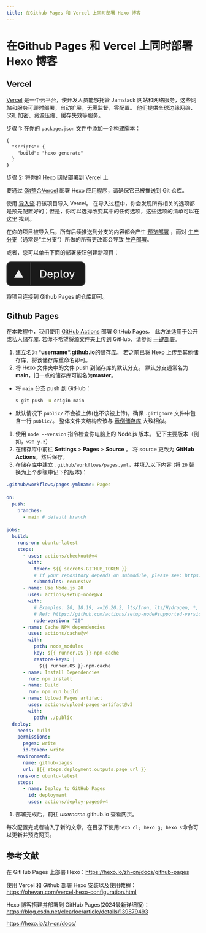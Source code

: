```yaml
---
title: 在Github Pages 和 Vercel 上同时部署 Hexo 博客
---
```

# 在Github Pages 和 Vercel 上同时部署 Hexo 博客



## Vercel

[Vercel](https://vercel.com/) 是一个云平台，使开发人员能够托管 Jamstack 网站和网络服务，这些网站和服务可即时部署，自动扩展，无需监督，零配置。 他们提供全球边缘网络、SSL 加密、资源压缩、缓存失效等服务。

步骤 1: 在你的 `package.json` 文件中添加一个构建脚本：

```
{
  "scripts": {
    "build": "hexo generate"
  }
}
```

步骤 2: 将你的 Hexo 网站部署到 Vercel 上

要通过 [Git整合Vercel](https://vercel.com/docs/git-integrations) 部署 Hexo 应用程序，请确保它已被推送到 Git 仓库。

使用 [导入流](https://vercel.com/import/git) 将该项目导入 Vercel。 在导入过程中，你会发现所有相关的选项都是预先配置好的；但是，你可以选择改变其中的任何选项，这些选项的清单可以在 [这里](https://vercel.com/docs/build-step#build-&-development-settings) 找到。

在你的项目被导入后，所有后续推送到分支的内容都会产生 [预览部署](https://vercel.com/docs/platform/deployments#preview) ，而对 [生产分支](https://vercel.com/docs/git-integrations#production-branch)（通常是“主分支”）所做的所有更改都会导致 [生产部署](https://vercel.com/docs/platform/deployments#production)。

或者，您可以单击下面的部署按钮创建新项目：

[![部署Vercel](Hexobushu.assets/button.svg+xml)](https://vercel.com/new/hexo)

将项目连接到 Github Pages 的仓库即可。



## Github Pages

在本教程中，我们使用 [GitHub Actions](https://docs.github.com/zh/actions) 部署 GitHub Pages。 此方法适用于公开或私人储存库. 若你不希望将源文件夹上传到 GitHub，请参阅 [一键部署](https://hexo.io/zh-cn/docs/github-pages#一键部署)。

1. 建立名为 ***username\*.github.io**的储存库。 若之前已将 Hexo 上传至其他储存库，将该储存库重命名即可。
2. 将 Hexo 文件夹中的文件 push 到储存库的默认分支。 默认分支通常名为**main**，旧一点的储存库可能名为**master**。

- 将 `main` 分支 push 到 GitHub：

  ```bash
  $ git push -u origin main
  ```

- 默认情况下 `public/` 不会被上传(也不该被上传)，确保 `.gitignore` 文件中包含一行 `public/`。 整体文件夹结构应该与 [示例储存库](https://github.com/hexojs/hexo-starter) 大致相似。

1. 使用 `node --version` 指令检查你电脑上的 Node.js 版本。 记下主要版本（例如，`v20.y.z`）
2. 在储存库中前往 **Settings** > **Pages** > **Source** 。 将 source 更改为 **GitHub Actions**，然后保存。
3. 在储存库中建立 `.github/workflows/pages.yml`，并填入以下内容 (将 `20` 替换为上个步骤中记下的版本)：

```yml
.github/workflows/pages.ymlname: Pages

on:
  push:
    branches:
      - main # default branch

jobs:
  build:
    runs-on: ubuntu-latest
    steps:
      - uses: actions/checkout@v4
        with:
          token: ${{ secrets.GITHUB_TOKEN }}
          # If your repository depends on submodule, please see: https://github.com/actions/checkout
          submodules: recursive
      - name: Use Node.js 20
        uses: actions/setup-node@v4
        with:
          # Examples: 20, 18.19, >=16.20.2, lts/Iron, lts/Hydrogen, *, latest, current, node
          # Ref: https://github.com/actions/setup-node#supported-version-syntax
          node-version: "20"
      - name: Cache NPM dependencies
        uses: actions/cache@v4
        with:
          path: node_modules
          key: ${{ runner.OS }}-npm-cache
          restore-keys: |
            ${{ runner.OS }}-npm-cache
      - name: Install Dependencies
        run: npm install
      - name: Build
        run: npm run build
      - name: Upload Pages artifact
        uses: actions/upload-pages-artifact@v3
        with:
          path: ./public
  deploy:
    needs: build
    permissions:
      pages: write
      id-token: write
    environment:
      name: github-pages
      url: ${{ steps.deployment.outputs.page_url }}
    runs-on: ubuntu-latest
    steps:
      - name: Deploy to GitHub Pages
        id: deployment
        uses: actions/deploy-pages@v4
```

1. 部署完成后，前往 *username*.github.io 查看网页。

每次配置完或者输入了新的文章，在目录下使用`hexo cl; hexo g; hexo s`命令可以更新并预览网页。

## 参考文献

在 GitHub Pages 上部署 Hexo：https://hexo.io/zh-cn/docs/github-pages

使用 Vercel 和 Github 部署 Hexo 安装以及使用教程：https://ohevan.com/vercel-hexo-configuration.html

Hexo 博客搭建并部署到 GitHub Pages(2024最新详细版)：https://blog.csdn.net/clearloe/article/details/139879493

https://hexo.io/zh-cn/docs/